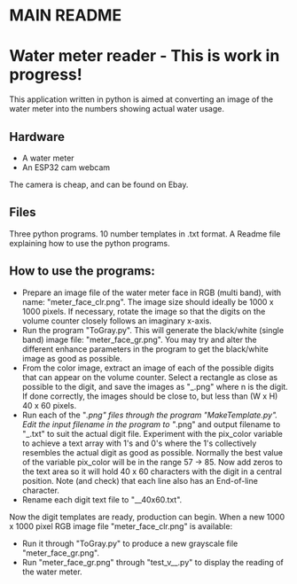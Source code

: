 # MAIN README

Water meter reader - This is work in progress!
==============================================

This application written in python is aimed at converting an image of the water meter into the numbers showing actual water usage.

Hardware
--------
* A water meter
* An ESP32 cam webcam

The camera is cheap, and can be found on Ebay.

Files
-----
Three python programs.
10 number templates in .txt format.
A Readme file explaining how to use the python programs.

How to use the programs:
------------------------

* Prepare an image file of the water meter face in RGB (multi band), with name: "meter_face_clr.png". The image size should ideally be 1000 x 1000 pixels. If necessary, rotate the image so that the digits on the volume counter closely follows an imaginary x-axis.
* Run the program "ToGray.py". This will generate the black/white (single band) image file: "meter_face_gr.png". You may try and alter the different enhance parameters in the program to get the black/white image as good as possible.
* From the color image, extract an image of each of the possible digits that can appear on the volume counter. Select a rectangle as close as possible to the digit, and save the images as "_.png" where n is the digit. If done correctly, the images should be close to, but less than (W x H) 40 x 60 pixels.
* Run each of the "_.png" files through the program "MakeTemplate.py". Edit the input filename in the program to "_.png" and output filename to "_.txt" to suit the actual digit file. Experiment with the pix_color variable to achieve a text array with 1's and 0's where the 1's collectively resembles the actual digit as good as possible. Normally the best value of the variable pix_color will be in the range 57 -> 85. Now add zeros to the text area so it will hold 40 x 60 characters with the digit in a central position. Note (and check) that each line also has an End-of-line character.
* Rename each digit text file to "__40x60.txt".

Now the digit templates are ready, production can begin. When a new 1000 x 1000 pixel RGB image file "meter_face_clr.png" is available:
* Run it through "ToGray.py" to produce a new grayscale file "meter_face_gr.png".
* Run "meter_face_gr.png" through "test_v__.py" to display the reading of the water meter.